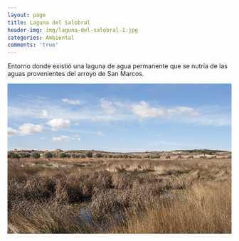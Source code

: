 ```yaml
---
layout: page
title: Laguna del Salobral
header-img: img/laguna-del-salobral-1.jpg
categories: Ambiental
comments: 'true'
---
```



Entorno donde existió una laguna de agua permanente que se nutría de las aguas provenientes del arroyo de San Marcos.

<div class="photos">
<img src="/img/laguna-del-salobral-1.jpg" alt="Laguna del Salobral">
</div>
